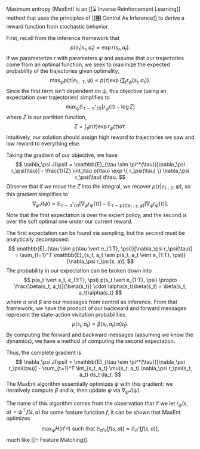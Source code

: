 Maximum entropy (MaxEnt) is an [[⌛️ Inverse Reinforcement Learning]] method that uses the principles of [[🎛️ Control As Inference]] to derive a reward function from stochastic behavior.

First, recall from the inference framework that 
$$
p(e_t \vert s_t, a_t) = \exp r(s_t, a_t).
$$
 If we parameterize $r$ with parameters $\psi$ and assume that our trajectories come from an optimal function, we seek to maximize the expected probability of the trajectories given optimality, 
$$
\max_\psi p(\tau \vert e_{1:T}, \psi) \propto p(\tau) \exp \left\{ \sum_t r_\psi(s_t, a_t) \right\}.
$$
 Since the first term isn't dependent on $\psi$, this objective (using an expectation over trajectories) simplifies to 
$$
\max_\psi \mathbb{E}_{\tau \sim \pi^*(\tau)}[r_\psi(\tau) - \log Z]
$$
 where $Z$ is our partition function, 
$$
Z = \int_\tau p(\tau) \exp r_\psi(\tau) d\tau.
$$
 Intuitively, our solution should assign high reward to trajectories we saw and low reward to everything else.

Taking the gradient of our objective, we have 
$$
\nabla_\psi J(\psi) = \mathbb{E}_{\tau \sim \pi^*(\tau)}[\nabla_\psi r_\psi(\tau)] - \frac{1}{Z} \int_\tau p(\tau) \exp \{ r_\psi(\tau) \} \nabla_\psi r_\psi(\tau) d\tau.
$$
 Observe that if we move the $Z$ into the integral, we recover $p(\tau \vert e_{1:T}, \psi)$, so this gradient simplifies to 
$$
\nabla_\psi J(\psi) = \mathbb{E}_{\tau \sim \pi^*(\tau)}[\nabla_\psi r_\psi(\tau)] - \mathbb{E}_{\tau \sim p(\tau \vert e_{1:T}, \psi)}[\nabla_\psi r_\psi(\tau)].
$$
 Note that the first expectation is over the expert policy, and the second is over the soft optimal one under our current reward.

The first expectation can be found via sampling, but the second must be analytically decomposed: 
$$
\mathbb{E}_{\tau \sim p(\tau \vert e_{1:T}, \psi)}[\nabla_\psi r_\psi(\tau)] = \sum_{t=1}^T \mathbb{E}_{s_t, a_t \sim p(s_t, a_t \vert e_{1:T}, \psi)}[\nabla_\psi r_\psi(s, a)].
$$
 The probability in our expectation can be broken down into 
$$
p(a_t \vert s_t, e_{1:T}, \psi) p(s_t \vert e_{1:T}, \psi) \propto \frac{\beta(s_t, a_t)}{\beta(s_t)} \cdot \alpha(s_t)\beta(s_t) = \beta(s_t, a_t)\alpha(s_t)
$$
 where $\alpha$ and $\beta$ are our messages from control as inference. From that framework, we have the product of our backward and forward messages represent the state-action visitation probabilities 
$$
\mu(s_t, a_t) \propto \beta(s_t, a_t) \alpha(s_t).
$$
 By computing the forward and backward messages (assuming we know the dynamics), we have a method of computing the second expectation.

Thus, the complete gradient is 
$$
\nabla_\psi J(\psi) = \mathbb{E}_{\tau \sim \pi^*(\tau)}[\nabla_\psi r_\psi(\tau)] - \sum_{t=1}^T \int_{s_t, a_t} \mu(s_t, a_t) \nabla_\psi r_\psi(s_t, a_t) ds_t da_t.
$$
 The MaxEnt algorithm essentially optimizes $\psi$ with this gradient: we iteratively compute $\beta$ and $\alpha$, then update $\psi$ via $\nabla_\psi J(\psi)$.

The name of this algorithm comes from the observation that if we let $r_\psi(s, a) = \psi^\top f(s, a)$ for some feature function $f$, it can be shown that MaxEnt optimizes 
$$
\max_\psi H(\pi^{r_\psi}) \text{ such that } \mathbb{E}_{\pi^{r_\psi}}[f(s, a)] = \mathbb{E}_{\pi^*}[f(s, a)],
$$
 much like [[🃏 Feature Matching]].